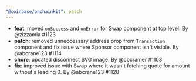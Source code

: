 ```yaml
---
"@coinbase/onchainkit": patch
---
```


- **feat**: moved `onSuccess` and `onError` for Swap component at top level. By @zizzamia #1123
- **patch**: removed unneccessary address prop from `Transaction` component and fix issue where Sponsor component isn't visible. By @abcrane123 #1114
- **chore**: updated disconnect SVG image. By @cpcramer #1103
- **fix**: improved issue with Swap where it wasn't fetching quote for amount without a leading 0. By @abcrane123 #1128
